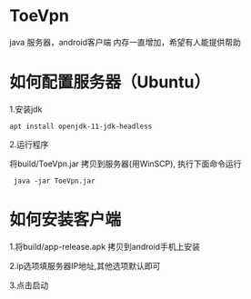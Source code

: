 # ToeVpn
java 服务器，android客户端
内存一直增加，希望有人能提供帮助

# 如何配置服务器（Ubuntu）

1.安装jdk
```  
apt install openjdk-11-jdk-headless
```  
2.运行程序
 
 将build/ToeVpn.jar 拷贝到服务器(用WinSCP), 执行下面命令运行
```  
 java -jar ToeVpn.jar
```  

# 如何安装客户端

1.将build/app-release.apk 拷贝到android手机上安装

2.ip选项填服务器IP地址,其他选项默认即可

3.点击启动
